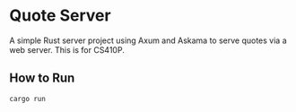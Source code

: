 # Quote Server

A simple Rust server project using Axum and Askama to serve quotes via a web server. This is for
CS410P.

## How to Run

```bash
cargo run
